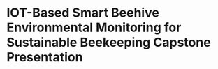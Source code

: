 # IOT-Based Smart Beehive Environmental Monitoring for Sustainable Beekeeping Capstone Presentation

